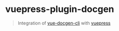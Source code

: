 # vuepress-plugin-docgen

> Integration of [vue-docgen-cli](https://vue-styleguidist.github.io/docs/docgen-cli.html) with [vuepress](https://vuepress.github.io)
